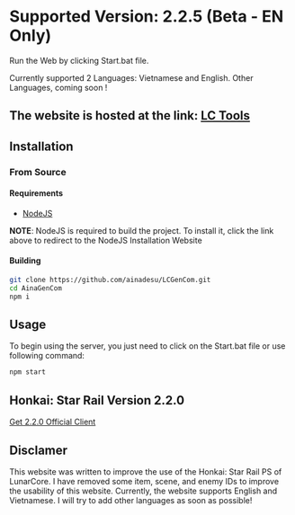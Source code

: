 # Supported Version: 2.2.5 (Beta - EN Only)
Run the Web by clicking Start.bat file.

Currently supported 2 Languages: Vietnamese and English. Other Languages, coming soon !

## The website is hosted at the link: [LC Tools](https://lcweb.linhle.myds.me/lang=en/cmdbeginner)

## Installation

### From Source

#### Requirements

- [NodeJS](https://nodejs.org/en)

**NOTE**: NodeJS is required to build the project. To install it, click the link above to redirect to the NodeJS Installation Website

#### Building

```sh
git clone https://github.com/ainadesu/LCGenCom.git
cd AinaGenCom
npm i
```

## Usage

To begin using the server, you just need to click on the Start.bat file or use following command:

```sh
npm start
```

## Honkai: Star Rail Version 2.2.0
[Get 2.2.0 Official Client](https://download-porter.hoyoverse.com/download-porter/2024/03/21/2.1%20Setup_hoyoverse.exe?trace_key=StarRail_setup_ua_24c34aa43c71)

## Disclamer
This website was written to improve the use of the Honkai: Star Rail PS of LunarCore.
I have removed some item, scene, and enemy IDs to improve the usability of this website.
Currently, the website supports English and Vietnamese. I will try to add other languages as soon as possible!
